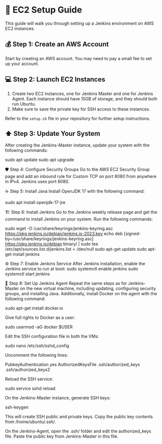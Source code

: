 # :rocket: EC2 Setup Guide

This guide will walk you through setting up a Jenkins environment on AWS EC2 instances.

## :moneybag: Step 1: Create an AWS Account

Start by creating an AWS account. You may need to pay a small fee to set up your account. 

## :computer: Step 2: Launch EC2 Instances

1. Create two EC2 instances, one for Jenkins Master and one for Jenkins Agent. Each instance should have 15GB of storage, and they should both run Ubuntu.
2. Make sure to save the private key for SSH access to these instances.

Refer to the `setup.sh` file in your repository for further setup instructions.

## :arrow_up: Step 3: Update Your System

After creating the Jenkins-Master instance, update your system with the following commands:

sudo apt update
sudo apt upgrade

:shield: Step 4: Configure Security Groups
Go to the AWS EC2 Security Group page and add an inbound rule for Custom TCP on port 8080 from anywhere in IPv4. Jenkins uses port 8080.

:coffee: Step 5: Install Java
Install OpenJDK 17 with the following command:

sudo apt install openjdk-17-jre

:building_construction: Step 6: Install Jenkins
Go to the Jenkins weekly release page and get the command to install Jenkins on your system. Run the following commands:

sudo wget -O /usr/share/keyrings/jenkins-keyring.asc \
  https://pkg.jenkins.io/debian/jenkins.io-2023.key
echo deb [signed-by=/usr/share/keyrings/jenkins-keyring.asc] \
  https://pkg.jenkins.io/debian binary/ | sudo tee \
  /etc/apt/sources.list.d/jenkins.list > /dev/null
sudo apt-get update
sudo apt-get install jenkins

:gear: Step 7: Enable Jenkins Service
After Jenkins installation, enable the Jenkins service to run at boot:
sudo systemctl enable jenkins
sudo systemctl start jenkins

:arrows_counterclockwise: Step 8: Set Up Jenkins Agent
Repeat the same steps as for Jenkins-Master on the new virtual machine, including updating, configuring security groups, and installing Java.
Additionally, install Docker on the agent with the following command:

sudo apt-get install docker.io


Give full rights to Docker as a user:


sudo usermod -aG docker $USER

Edit the SSH configuration file in both the VMs:

sudo nano /etc/ssh/sshd_config

Uncomment the following lines:

PubkeyAuthentication yes
AuthorizedKeysFile .ssh/authorized_keys .ssh/authorized_keys2

Reload the SSH service:

sudo service sshd reload 

On the Jenkins-Master instance, generate SSH keys:

ssh-keygen

This will create SSH public and private keys. Copy the public key contents from /home/ubuntu/.ssh/.

On the Jenkins-Agent, open the .ssh/ folder and edit the authorized_keys file. Paste the public key from Jenkins-Master in this file.


